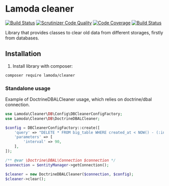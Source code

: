 # Lamoda cleaner

[![Build Status](https://travis-ci.org/lamoda/cleaner.svg?branch=master)](https://travis-ci.org/lamoda/cleaner)
[![Scrutinizer Code Quality](https://scrutinizer-ci.com/g/lamoda/cleaner/badges/quality-score.png?b=master)](https://scrutinizer-ci.com/g/lamoda/cleaner/?branch=master)
[![Code Coverage](https://scrutinizer-ci.com/g/lamoda/cleaner/badges/coverage.png?b=master)](https://scrutinizer-ci.com/g/lamoda/cleaner/?branch=master)
[![Build Status](https://scrutinizer-ci.com/g/lamoda/cleaner/badges/build.png?b=master)](https://scrutinizer-ci.com/g/lamoda/cleaner/build-status/master)

Library that provides classes to clear old data from different storages, firstly from databases.

## Installation

1. Install library with composer:
```bash
composer require lamoda/cleaner
```

### Standalone usage

Example of DoctrineDBALCleaner usage, which relies on doctrine/dbal connection.

```php
use Lamoda\Cleaner\DB\Config\DBCleanerConfigFactory;
use Lamoda\Cleaner\DB\DoctrineDBALCleaner;

$config = DBCleanerConfigFactory::create([
    'query' => "DELETE * FROM big_table WHERE created_at < NOW() - (:interval || ' days')::interval",
    'parameters' => [
        'interval' => 90,
    ],
]);

/** @var \Doctrine\DBAL\Connection $connection */
$connection = $entityManager->getConnection();

$cleaner = new DoctrineDBALCleaner($connection, $config);
$cleaner->clear();
```
